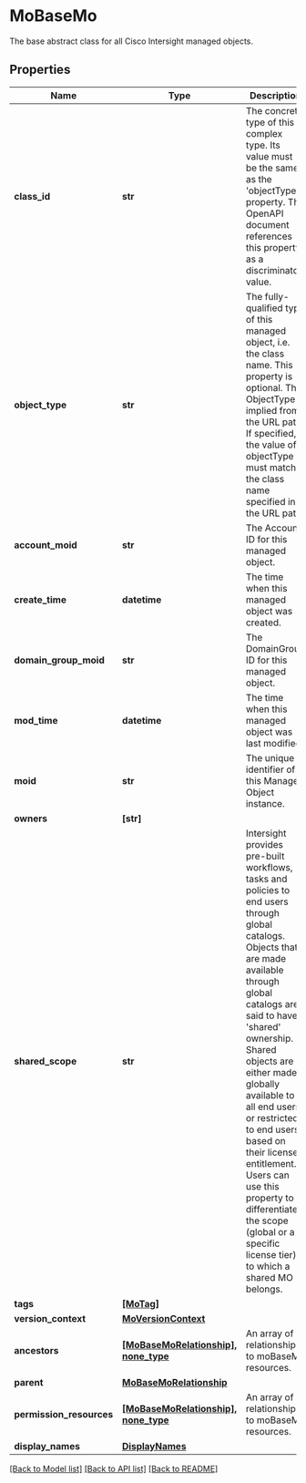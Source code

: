 # MoBaseMo

The base abstract class for all Cisco Intersight managed objects.
## Properties
Name | Type | Description | Notes
------------ | ------------- | ------------- | -------------
**class_id** | **str** | The concrete type of this complex type. Its value must be the same as the &#39;objectType&#39; property. The OpenAPI document references this property as a discriminator value. | [readonly] 
**object_type** | **str** | The fully-qualified type of this managed object, i.e. the class name. This property is optional. The ObjectType is implied from the URL path. If specified, the value of objectType must match the class name specified in the URL path. | [readonly] 
**account_moid** | **str** | The Account ID for this managed object. | [optional] [readonly] 
**create_time** | **datetime** | The time when this managed object was created. | [optional] [readonly] 
**domain_group_moid** | **str** | The DomainGroup ID for this managed object. | [optional] [readonly] 
**mod_time** | **datetime** | The time when this managed object was last modified. | [optional] [readonly] 
**moid** | **str** | The unique identifier of this Managed Object instance. | [optional] 
**owners** | **[str]** |  | [optional] 
**shared_scope** | **str** | Intersight provides pre-built workflows, tasks and policies to end users through global catalogs. Objects that are made available through global catalogs are said to have a &#39;shared&#39; ownership. Shared objects are either made globally available to all end users or restricted to end users based on their license entitlement. Users can use this property to differentiate the scope (global or a specific license tier) to which a shared MO belongs. | [optional] [readonly] 
**tags** | [**[MoTag]**](MoTag.md) |  | [optional] 
**version_context** | [**MoVersionContext**](MoVersionContext.md) |  | [optional] 
**ancestors** | [**[MoBaseMoRelationship], none_type**](MoBaseMoRelationship.md) | An array of relationships to moBaseMo resources. | [optional] [readonly] 
**parent** | [**MoBaseMoRelationship**](MoBaseMoRelationship.md) |  | [optional] 
**permission_resources** | [**[MoBaseMoRelationship], none_type**](MoBaseMoRelationship.md) | An array of relationships to moBaseMo resources. | [optional] [readonly] 
**display_names** | [**DisplayNames**](DisplayNames.md) |  | [optional] 

[[Back to Model list]](../README.md#documentation-for-models) [[Back to API list]](../README.md#documentation-for-api-endpoints) [[Back to README]](../README.md)


